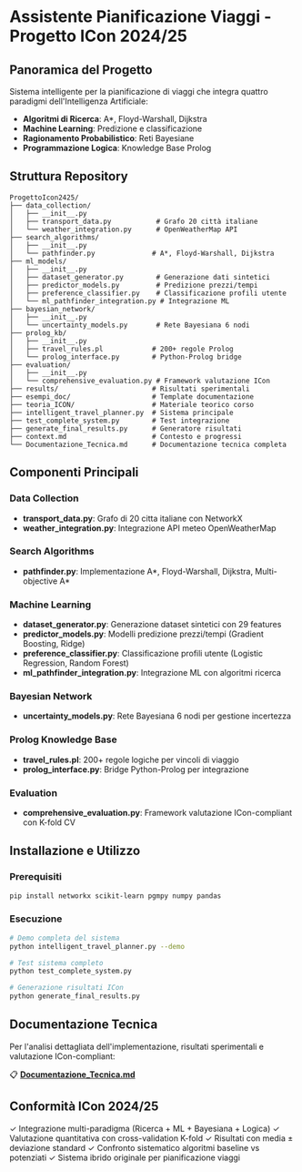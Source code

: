 # Assistente Pianificazione Viaggi - Progetto ICon 2024/25

## Panoramica del Progetto

Sistema intelligente per la pianificazione di viaggi che integra quattro paradigmi dell'Intelligenza Artificiale:

- **Algoritmi di Ricerca**: A*, Floyd-Warshall, Dijkstra
- **Machine Learning**: Predizione e classificazione
- **Ragionamento Probabilistico**: Reti Bayesiane
- **Programmazione Logica**: Knowledge Base Prolog

## Struttura Repository

```
ProgettoIcon2425/
├── data_collection/
│   ├── __init__.py
│   ├── transport_data.py           # Grafo 20 città italiane
│   └── weather_integration.py      # OpenWeatherMap API
├── search_algorithms/
│   ├── __init__.py
│   └── pathfinder.py              # A*, Floyd-Warshall, Dijkstra
├── ml_models/
│   ├── __init__.py
│   ├── dataset_generator.py        # Generazione dati sintetici
│   ├── predictor_models.py         # Predizione prezzi/tempi
│   ├── preference_classifier.py    # Classificazione profili utente
│   └── ml_pathfinder_integration.py # Integrazione ML
├── bayesian_network/
│   ├── __init__.py
│   └── uncertainty_models.py       # Rete Bayesiana 6 nodi
├── prolog_kb/
│   ├── __init__.py
│   ├── travel_rules.pl            # 200+ regole Prolog
│   └── prolog_interface.py        # Python-Prolog bridge
├── evaluation/
│   ├── __init__.py
│   └── comprehensive_evaluation.py # Framework valutazione ICon
├── results/                       # Risultati sperimentali
├── esempi_doc/                    # Template documentazione
├── teoria_ICON/                   # Materiale teorico corso
├── intelligent_travel_planner.py  # Sistema principale
├── test_complete_system.py        # Test integrazione
├── generate_final_results.py      # Generatore risultati
├── context.md                     # Contesto e progressi
└── Documentazione_Tecnica.md      # Documentazione tecnica completa
```

## Componenti Principali

### Data Collection

- **transport_data.py**: Grafo di 20 citta italiane con NetworkX
- **weather_integration.py**: Integrazione API meteo OpenWeatherMap

### Search Algorithms

- **pathfinder.py**: Implementazione A*, Floyd-Warshall, Dijkstra, Multi-objective A*

### Machine Learning

- **dataset_generator.py**: Generazione dataset sintetici con 29 features
- **predictor_models.py**: Modelli predizione prezzi/tempi (Gradient Boosting, Ridge)
- **preference_classifier.py**: Classificazione profili utente (Logistic Regression, Random Forest)
- **ml_pathfinder_integration.py**: Integrazione ML con algoritmi ricerca

### Bayesian Network

- **uncertainty_models.py**: Rete Bayesiana 6 nodi per gestione incertezza

### Prolog Knowledge Base

- **travel_rules.pl**: 200+ regole logiche per vincoli di viaggio
- **prolog_interface.py**: Bridge Python-Prolog per integrazione

### Evaluation

- **comprehensive_evaluation.py**: Framework valutazione ICon-compliant con K-fold CV

## Installazione e Utilizzo

### Prerequisiti

```bash
pip install networkx scikit-learn pgmpy numpy pandas
```

### Esecuzione

```bash
# Demo completa del sistema
python intelligent_travel_planner.py --demo

# Test sistema completo  
python test_complete_system.py

# Generazione risultati ICon
python generate_final_results.py
```

## Documentazione Tecnica

Per l'analisi dettagliata dell'implementazione, risultati sperimentali e valutazione ICon-compliant:

📋 **[Documentazione_Tecnica.md](Documentazione_Tecnica.md)**

## Conformità ICon 2024/25

✓ Integrazione multi-paradigma (Ricerca + ML + Bayesiana + Logica)
✓ Valutazione quantitativa con cross-validation K-fold
✓ Risultati con media ± deviazione standard
✓ Confronto sistematico algoritmi baseline vs potenziati
✓ Sistema ibrido originale per pianificazione viaggi
